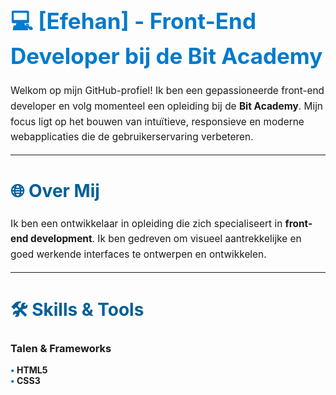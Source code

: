 <style>
h1 {
  color: #007acc;
  font-size: 2.5em;
  font-weight: bold;
}

h2 {
  color: #005f99;
  font-size: 2em;
}

p {
  font-size: 1.1em;
  line-height: 1.6;
}

.badge {
  background-color: #28a745;
  color: white;
  padding: 0.2em 0.4em;
  border-radius: 4px;
  font-size: 0.9em;
}

.project {
  background-color: #f5f5f5;
  padding: 1em;
  margin: 1em 0;
  border-left: 4px solid #007acc;
  box-shadow: 0 2px 4px rgba(0, 0, 0, 0.1);
}

ul {
  list-style: none;
  padding: 0;
}

ul li::before {
  content: "• ";
  color: #007acc;
  font-weight: bold;
}
</style>

# 💻 [Efehan] - Front-End Developer bij de Bit Academy

Welkom op mijn GitHub-profiel! Ik ben een gepassioneerde front-end developer en volg momenteel een opleiding bij de **Bit Academy**. Mijn focus ligt op het bouwen van intuïtieve, responsieve en moderne webapplicaties die de gebruikerservaring verbeteren. 

---

## 🌐 Over Mij

Ik ben een ontwikkelaar in opleiding die zich specialiseert in **front-end development**. Ik ben gedreven om visueel aantrekkelijke en goed werkende interfaces te ontwerpen en ontwikkelen. 

---

## 🛠️ Skills & Tools

### Talen & Frameworks
- **HTML5**
- **CSS3**

